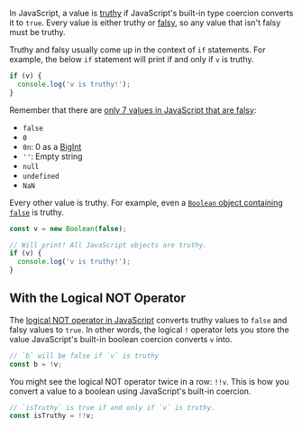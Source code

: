 In JavaScript, a value is [truthy](https://developer.mozilla.org/en-US/docs/Glossary/Truthy) if JavaScript's built-in type coercion converts it to `true`.
Every value is either truthy or [falsy](/tutorials/fundamentals/falsy), so
any value that isn't falsy must be truthy.

Truthy and falsy usually come up in the context of `if` statements. For
example, the below `if` statement will print if and only if `v` is truthy.

```javascript
if (v) {
  console.log('v is truthy!');
}
```

Remember that there are [only 7 values in JavaScript that are falsy](/tutorials/fundamentals/falsy):

- `false`
- `0`
- `0n`: 0 as a [BigInt](http://thecodebarbarian.com/an-overview-of-bigint-in-node-js.html)
- `''`: Empty string
- `null`
- `undefined`
- `NaN`

Every other value is truthy. For example, even a [`Boolean` object containing `false`](https://developer.mozilla.org/en-US/docs/Web/JavaScript/Reference/Global_Objects/Boolean) is truthy.

```javascript
const v = new Boolean(false);

// Will print! All JavaScript objects are truthy.
if (v) {
  console.log('v is truthy!');
}
```

With the Logical NOT Operator
-----------------------------

The [logical NOT operator in JavaScript](/tutorials/fundamentals/logical-operators#logical-not) converts truthy values to `false` and
falsy values to `true`. In other words, the logical `!` operator lets
you store the value JavaScript's built-in boolean coercion converts `v` into.

```javascript
// `b` will be false if `v` is truthy
const b = !v;
```

You might see the logical NOT operator twice in a row: `!!v`. This is
how you convert a value to a boolean using JavaScript's built-in coercion.

```javascript
// `isTruthy` is true if and only if `v` is truthy.
const isTruthy = !!v;
```